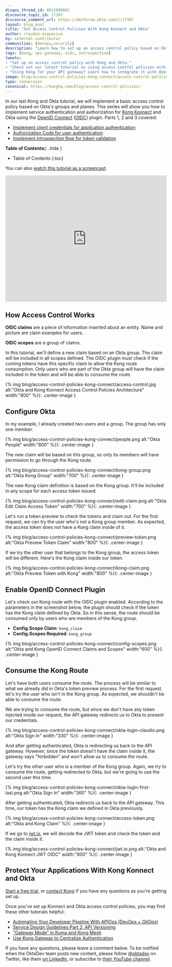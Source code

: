```yaml
---
disqus_thread_id: 8612896062
discourse_topic_id: 17387
discourse_comment_url: https://devforum.okta.com/t/17387
layout: blog_post
title: "Set Access Control Policies With Kong Konnect and Okta"
author: claudio-acquaviva
by: external-contributor
communities: [devops,security]
description: "Learn how to set up an access control policy based on Okta's groups and planes."
tags: [kong, api-gateway, oidc, introspection]
tweets:
- "Set up an access control policy with Kong and Okta."
- "Check out our latest tutorial on using access control policies with Kong and Okta."
- "Using Kong for your API gateway? Learn how to integrate it with @okta!"
image: blog/access-control-policies-kong-connect/access-control-policies-kong.png
type: conversion
canonical: https://konghq.com/blog/access-control-policies/
---
```


In our last Kong and Okta tutorial, we will implement a basic access control policy based on Okta's groups and planes. This series will show you how to implement service authentication and authorization for [Kong Konnect](https://konghq.com/kong-konnect/) and Okta using the [OpenID Connect](https://konghq.com/blog/openid-connect-api-gateway) ([OIDC](https://docs.konghq.com/hub/kong-inc/openid-connect/)) plugin. Parts 1, 2 and 3 covered:

- [Implement client credentials for application authentication](/blog/2021/05/25/client-credentials-kong-konnect)
- [Authorization Code for user authentication](/blog/2021/06/02/auth-code-flow-kong-konnect)
- [Implement introspection flow for token validation](/blog/2021/06/11/access-control-policies-kong-connect-konnect)

**Table of Contents**{: .hide }
* Table of Contents
{:toc}
  
<Embed video>

You can also [watch this tutorial as a screencast](https://youtu.be/5TCRTXbeVLM).

<div style="text-align: center; margin-bottom: 1.25rem">
<iframe width="700" height="394" style="max-width: 100%" src="https://www.youtube.com/embed/5TCRTXbeVLM" frameborder="0" allow="accelerometer; autoplay; encrypted-media; gyroscope; picture-in-picture" allowfullscreen></iframe>
</div>

## How Access Control Works

**OIDC claims** are a piece of information inserted about an entity. Name and picture are claim examples for users.

**OIDC scopes** are a group of claims.

In this tutorial, we'll define a new claim based on an Okta group. The claim will be included in all scopes defined. The OIDC plugin must check if the coming tokens have this specific claim to allow the Kong route consumption. Only users who are part of the Okta group will have the claim included in the token and will be able to consume the route.

{% img blog/access-control-policies-kong-connect/access-control.jpg alt:"Okta and Kong Konnect Access Control Policies Architecture" width:"800" %}{: .center-image }

## Configure Okta

In my example, I already created two users and a group. The group has only one member.

{% img blog/access-control-policies-kong-connect/people.png alt:"Okta People" width:"800" %}{: .center-image }

The new claim will be based on this group, so only its members will have permission to go through the Kong route.

{% img blog/access-control-policies-kong-connect/kong-group.png alt:"Okta Kong Group" width:"700" %}{: .center-image }

The new Kong claim definition is based on the Kong group. It'll be included in any scope for each access token issued.

{% img blog/access-control-policies-kong-connect/edit-claim.png alt:"Okta Edit Claim Access Token" width:"700" %}{: .center-image }

Let's run a token preview to check the tokens and claim out. For the first request, we can try the user who's not a Kong group member. As expected, the access token does not have a Kong claim inside of it.

{% img blog/access-control-policies-kong-connect/preview-token.png alt:"Okta Preview Token Claim" width:"800" %}{: .center-image }

If we try the other user that belongs to the Kong group, the access token will be different. Here's the Kong claim inside our token.

{% img blog/access-control-policies-kong-connect/kong-claim.png alt:"Okta Preview Token with Kong" width:"800" %}{: .center-image }

## Enable OpenID Connect Plugin

Let's check our Kong route with the OIDC plugin enabled. According to the parameters in the screenshot below, the plugin should check if the token has the Kong claim defined by Okta. So in this sense, the route should be consumed only by users who are members of the Kong group.

- **Config.Scope Claim**: `kong_claim`
- **Config.Scopes Required**: `kong_group`

{% img blog/access-control-policies-kong-connect/config-scopes.png alt:"Okta and Kong OpenID Connect Claims and Scopes" width:"600" %}{: .center-image }

## Consume the Kong Route

Let's have both users consume the route. The process will be similar to what we already did in Okta's token preview process. For the first request, let's try the user who isn't in the Kong group. As expected, we shouldn't be able to consume the route.

We are trying to consume the route, but since we don't have any token injected inside our request, the API gateway redirects us to Okta to present our credentials.

{% img blog/access-control-policies-kong-connect/okta-login-claudio.png alt:"Okta Sign In" width:"330" %}{: .center-image }

And after getting authenticated, Okta is redirecting us back to the API gateway. However, since the token doesn't have the claim inside it, the gateway says "forbidden" and won't allow us to consume the route.

Let's try the other user who is a member of the Kong group. Again, we try to consume the route, getting redirected to Okta, but we're going to use the second user this time.

{% img blog/access-control-policies-kong-connect/okta-login-first-last.png alt:"Okta Sign In" width:"360" %}{: .center-image }

After getting authenticated, Okta redirects us back to the API gateway. This time, our token has the Kong claim we defined in Okta previously.

{% img blog/access-control-policies-kong-connect/access-token.png alt:"Okta and Kong Claim" %}{: .center-image }

If we go to [jwt.io](http://jwt.io/), we will decode the JWT token and check the token and the claim inside it.

{% img blog/access-control-policies-kong-connect/jwt.io.png alt:"Okta and Kong Konnect JWT OIDC" width:"800" %}{: .center-image }

## Protect Your Applications With Kong Konnect and Okta

[Start a free trial](https://konghq.com/kong-konnect/), or [contact Kong](https://support.konghq.com/support/s/) if you have any questions as you're getting set up.

Once you've set up Konnect and Okta access control policies, you may find these other tutorials helpful:

- [Automating Your Developer Pipeline With APIOps (DevOps + GitOps)](https://konghq.com/blog/automating-developer-pipeline-apiops/)
- [Service Design Guidelines Part 2: API Versioning](https://konghq.com/blog/service-design-guidelines-api-versioning/)
- ["Gateway Mode" in Kuma and Kong Mesh](https://konghq.com/blog/kuma-service-mesh-gateway-mode/)
- [Use Kong Gateway to Centralize Authentication](/blog/2021/03/26/use-kong-gateway-to-centralize-authentication)

If you have any questions, please leave a comment below. To be notified when the OktaDev team posts new content, please follow [@oktadev](https://twitter.com/oktadev) on Twitter, like them [on LinkedIn](https://www.linkedin.com/company/oktadev/), or subscribe to [their YouTube channel](https://www.youtube.com/oktadev).
